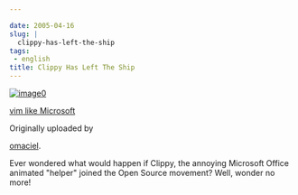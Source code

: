 ```yaml
---

date: 2005-04-16
slug: |
  clippy-has-left-the-ship
tags:
 - english
title: Clippy Has Left The Ship
---
```


[![image0](http://photos6.flickr.com/9523489_53f0b1b37d_m.jpg)](http://www.flickr.com/photos/25563799@N00/9523489/)

[vim like Microsoft](http://www.flickr.com/photos/25563799@N00/9523489/)

Originally uploaded by

[omaciel](http://www.flickr.com/people/25563799@N00/).

Ever wondered what would happen if Clippy, the annoying Microsoft Office
animated "helper" joined the Open Source movement? Well, wonder no more!
